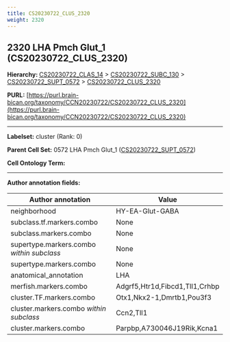 ```yaml
---
title: CS20230722_CLUS_2320
weight: 2320
---
```

## 2320 LHA Pmch Glut_1 (CS20230722_CLUS_2320)
<b>Hierarchy: </b>
[CS20230722_CLAS_14](../CS20230722_CLAS_14) >
[CS20230722_SUBC_130](../CS20230722_SUBC_130) >
[CS20230722_SUPT_0572](../CS20230722_SUPT_0572) >
[CS20230722_CLUS_2320](../CS20230722_CLUS_2320)

**PURL:** [https://purl.brain-bican.org/taxonomy/CCN20230722/CS20230722_CLUS_2320](https://purl.brain-bican.org/taxonomy/CCN20230722/CS20230722_CLUS_2320)

---


**Labelset:** cluster (Rank: 0)

**Parent Cell Set:** 0572 LHA Pmch Glut_1 ([CS20230722_SUPT_0572](../CS20230722_SUPT_0572))



**Cell Ontology Term:** 

[MARKER GENES.]: #


---

[TRANSFERRED ANNOTATIONS.]: #


[AUTHOR ANNOTATION FIELDS.]: #


**Author annotation fields:**

| Author annotation | Value |
|-------------------|-------|
|neighborhood|HY-EA-Glut-GABA|
|subclass.tf.markers.combo|None|
|subclass.markers.combo|None|
|supertype.markers.combo _within subclass_|None|
|supertype.markers.combo|None|
|anatomical_annotation|LHA|
|merfish.markers.combo|Adgrf5,Htr1d,Fibcd1,Tll1,Crhbp|
|cluster.TF.markers.combo|Otx1,Nkx2-1,Dmrtb1,Pou3f3|
|cluster.markers.combo _within subclass_|Ccn2,Tll1|
|cluster.markers.combo|Parpbp,A730046J19Rik,Kcna1|
